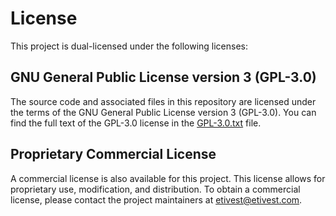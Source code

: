 # License

This project is dual-licensed under the following licenses:

## GNU General Public License version 3 (GPL-3.0)

The source code and associated files in this repository are licensed under the terms of the GNU General Public License version 3 (GPL-3.0). You can find the full text of the GPL-3.0 license in the [GPL-3.0.txt](https://www.gnu.org/licenses/gpl-3.0.txt) file.

## Proprietary Commercial License

A commercial license is also available for this project. This license allows for proprietary use, modification, and distribution. To obtain a commercial license, please contact the project maintainers at [etivest@etivest.com](mailto:etivest@etivest.com).
